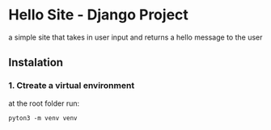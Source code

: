 # Hello Site - Django Project

a simple site that takes in user input and returns a hello message to the user

## Instalation

### 1. Ctreate a virtual environment

at the root folder run:

`pyton3 -m venv venv`


